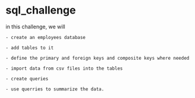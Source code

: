 # sql_challenge
in this challenge, we will 

    - create an employees database

    - add tables to it

    - define the primary and foreign keys and composite keys where needed

    - import data from csv files into the tables

    - create queries
    
    - use querries to summarize the data.
